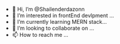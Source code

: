 - 👋 Hi, I’m @Shailenderdazonn
- 👀 I’m interested in frontEnd devlpment ...
- 🌱 I’m currently learning MERN stack...
- 💞️ I’m looking to collaborate on ...
- 📫 How to reach me ...

<!---
Shailenderdazonn/Shailenderdazonn is a ✨ special ✨ repository because its `README.md` (this file) appears on your GitHub profile.
You can click the Preview link to take a look at your changes.
--->
